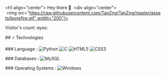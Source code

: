 <h1 align="center"> Hey there 👋 </h1> 
 <div align="center"> 
  <img src="https://raw.githubusercontent.com/TanZng/TanZng/master/assets/bonefire.gif" width="200"/> 
 </div> 
 <p align="center"> 
 <h4 align="center">Visitor's count :eyes:</h4> 
  
 ## ⚡ Technologies 
  
 ### Language : 
 ![Python](https://img.shields.io/badge/-Python-white?style=flat-square&logo=Python) 
 ![C](https://img.shields.io/badge/-c++-black?logo=c%2B%2B&style=social) 
 ![HTML5](https://img.shields.io/badge/-HTML5-E34F26?style=flat-square&logo=html5&logoColor=white) 
 ![CSS3](https://img.shields.io/badge/-CSS3-1572B6?style=flat-square&logo=css3)
  
 ### Databases : 
 ![MySQL](https://img.shields.io/badge/-MySQL-red?style=flat-square&logo=mysql) 
  
 ### Operating Systems : 
 ![Windows](https://img.shields.io/badge/Windows-blue.svg?logo=windows&logoColor=white) 
 <br>
